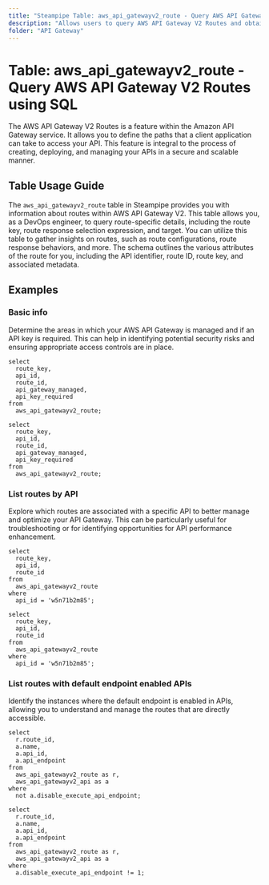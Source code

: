 ```yaml
---
title: "Steampipe Table: aws_api_gatewayv2_route - Query AWS API Gateway V2 Routes using SQL"
description: "Allows users to query AWS API Gateway V2 Routes and obtain detailed information about each route, including the route key, route response selection expression, and target."
folder: "API Gateway"
---
```


# Table: aws_api_gatewayv2_route - Query AWS API Gateway V2 Routes using SQL

The AWS API Gateway V2 Routes is a feature within the Amazon API Gateway service. It allows you to define the paths that a client application can take to access your API. This feature is integral to the process of creating, deploying, and managing your APIs in a secure and scalable manner.

## Table Usage Guide

The `aws_api_gatewayv2_route` table in Steampipe provides you with information about routes within AWS API Gateway V2. This table allows you, as a DevOps engineer, to query route-specific details, including the route key, route response selection expression, and target. You can utilize this table to gather insights on routes, such as route configurations, route response behaviors, and more. The schema outlines the various attributes of the route for you, including the API identifier, route ID, route key, and associated metadata.

## Examples

### Basic info
Determine the areas in which your AWS API Gateway is managed and if an API key is required. This can help in identifying potential security risks and ensuring appropriate access controls are in place.

```sql+postgres
select
  route_key,
  api_id,
  route_id,
  api_gateway_managed,
  api_key_required
from
  aws_api_gatewayv2_route;
```

```sql+sqlite
select
  route_key,
  api_id,
  route_id,
  api_gateway_managed,
  api_key_required
from
  aws_api_gatewayv2_route;
```

### List routes by API
Explore which routes are associated with a specific API to better manage and optimize your API Gateway. This can be particularly useful for troubleshooting or for identifying opportunities for API performance enhancement.

```sql+postgres
select
  route_key,
  api_id,
  route_id
from
  aws_api_gatewayv2_route
where
  api_id = 'w5n71b2m85';
```

```sql+sqlite
select
  route_key,
  api_id,
  route_id
from
  aws_api_gatewayv2_route
where
  api_id = 'w5n71b2m85';
```

### List routes with default endpoint enabled APIs
Identify the instances where the default endpoint is enabled in APIs, allowing you to understand and manage the routes that are directly accessible.

```sql+postgres
select
  r.route_id,
  a.name,
  a.api_id,
  a.api_endpoint
from
  aws_api_gatewayv2_route as r,
  aws_api_gatewayv2_api as a
where
  not a.disable_execute_api_endpoint;
```

```sql+sqlite
select
  r.route_id,
  a.name,
  a.api_id,
  a.api_endpoint
from
  aws_api_gatewayv2_route as r,
  aws_api_gatewayv2_api as a
where
  a.disable_execute_api_endpoint != 1;
```